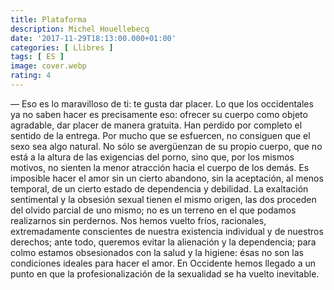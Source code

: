 ```yaml
---
title: Plataforma
description: Michel Houellebecq
date: '2017-11-29T18:13:00.000+01:00'
categories: [ Llibres ]
tags: [ ES ]
image: cover.webp
rating: 4
---
```


&mdash; Eso es lo maravilloso de ti: te gusta dar placer. Lo que los occidentales ya no saben hacer es precisamente eso: ofrecer su cuerpo como objeto agradable, dar placer de manera gratuita. Han perdido por completo el sentido de la entrega. Por mucho que se esfuercen, no consiguen que el sexo sea algo natural. No sólo se avergüenzan de su propio cuerpo, que no está a la altura de las exigencias del porno, sino que, por los mismos motivos, no sienten la menor atracción hacia el cuerpo de los demás. Es imposible hacer el amor sin un cierto abandono, sin la aceptación, al menos temporal, de un cierto estado de dependencia y debilidad. La exaltación sentimental y la obsesión sexual tienen el mismo origen, las dos proceden del olvido parcial de uno mismo; no es un terreno en el que podamos realizarnos sin perdernos. Nos hemos vuelto fríos, racionales, extremadamente conscientes de nuestra existencia individual y de nuestros derechos; ante todo, queremos evitar la alienación y la dependencia; para colmo estamos obsesionados con la salud y la higiene: ésas no son las condiciones ideales para hacer el amor. En Occidente hemos llegado a un punto en que la profesionalización de la sexualidad se ha vuelto inevitable.
